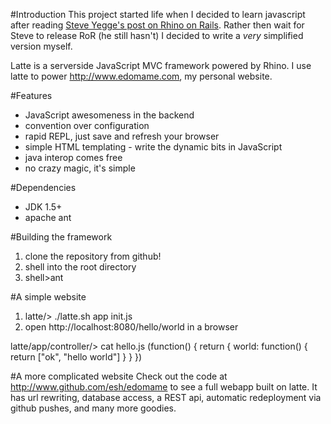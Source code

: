 #Introduction
This project started life when I decided to learn javascript after reading <a href="http://steve-yegge.blogspot.com/2007/06/rhino-on-rails.html">Steve Yegge's post on Rhino on Rails</a>. Rather then wait for Steve to release RoR (he still hasn't) I decided to write a _very_ simplified version myself.

Latte is a serverside JavaScript MVC framework powered by Rhino. I use latte to power <http://www.edomame.com>, my personal website. 

#Features
* JavaScript awesomeness in the backend
* convention over configuration
* rapid REPL, just save and refresh your browser
* simple HTML templating - write the dynamic bits in JavaScript
* java interop comes free
* no crazy magic, it's simple

#Dependencies
* JDK 1.5+
* apache ant

#Building the framework
1. clone the repository from github!
1. shell into the root directory
1. shell>ant

#A simple website
1. latte/> ./latte.sh app init.js
2. open http://localhost:8080/hello/world in a browser 

latte/app/controller/> cat hello.js
        (function() {
          return {
            world: function() {
              return ["ok", "hello world"]
            }
          }
        })

#A more complicated website
Check out the code at <http://www.github.com/esh/edomame> to see a full webapp built on latte. It has url rewriting, database access, a REST api, automatic redeployment via github pushes, and many more goodies.
